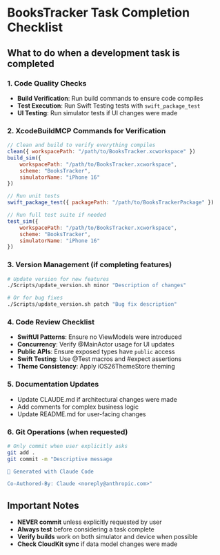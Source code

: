 # BooksTracker Task Completion Checklist

## What to do when a development task is completed

### 1. Code Quality Checks
- **Build Verification**: Run build commands to ensure code compiles
- **Test Execution**: Run Swift Testing tests with `swift_package_test`
- **UI Testing**: Run simulator tests if UI changes were made

### 2. XcodeBuildMCP Commands for Verification
```javascript
// Clean and build to verify everything compiles
clean({ workspacePath: "/path/to/BooksTracker.xcworkspace" })
build_sim({ 
    workspacePath: "/path/to/BooksTracker.xcworkspace",
    scheme: "BooksTracker",
    simulatorName: "iPhone 16" 
})

// Run unit tests
swift_package_test({ packagePath: "/path/to/BooksTrackerPackage" })

// Run full test suite if needed
test_sim({
    workspacePath: "/path/to/BooksTracker.xcworkspace",
    scheme: "BooksTracker", 
    simulatorName: "iPhone 16"
})
```

### 3. Version Management (if completing features)
```bash
# Update version for new features
./Scripts/update_version.sh minor "Description of changes"

# Or for bug fixes
./Scripts/update_version.sh patch "Bug fix description"
```

### 4. Code Review Checklist
- **SwiftUI Patterns**: Ensure no ViewModels were introduced
- **Concurrency**: Verify @MainActor usage for UI updates
- **Public APIs**: Ensure exposed types have `public` access
- **Swift Testing**: Use @Test macros and #expect assertions
- **Theme Consistency**: Apply iOS26ThemeStore theming

### 5. Documentation Updates
- Update CLAUDE.md if architectural changes were made
- Add comments for complex business logic
- Update README.md for user-facing changes

### 6. Git Operations (when requested)
```bash
# Only commit when user explicitly asks
git add .
git commit -m "Descriptive message

🤖 Generated with Claude Code

Co-Authored-By: Claude <noreply@anthropic.com>"
```

## Important Notes
- **NEVER commit** unless explicitly requested by user
- **Always test** before considering a task complete
- **Verify builds** work on both simulator and device when possible
- **Check CloudKit sync** if data model changes were made